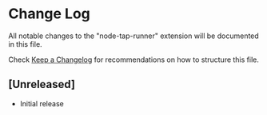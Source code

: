 # Change Log
All notable changes to the "node-tap-runner" extension will be documented in this file.

Check [Keep a Changelog](http://keepachangelog.com/) for recommendations on how to structure this file.

## [Unreleased]
- Initial release